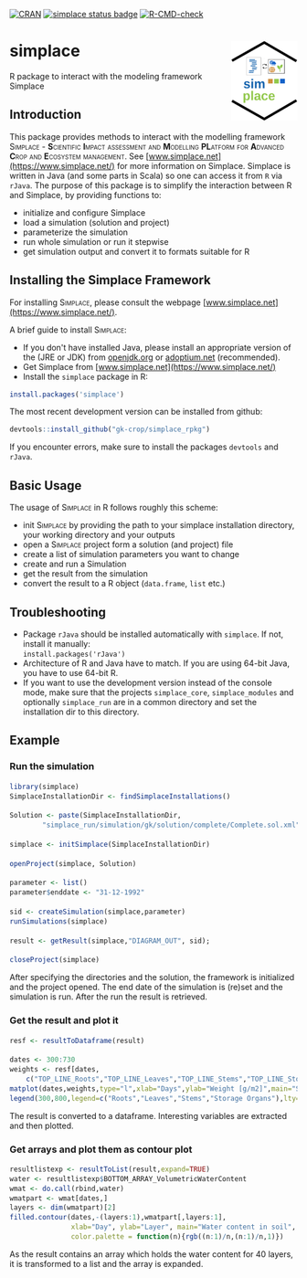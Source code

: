 <!-- badges: start -->
[![CRAN](http://www.r-pkg.org/badges/version/simplace)](https://cran.r-project.org/package=simplace)
[![simplace status badge](https://gk-crop.r-universe.dev/badges/simplace)](https://gk-crop.r-universe.dev)
[![R-CMD-check](https://github.com/gk-crop/simplace_rpkg/actions/workflows/R-CMD-check.yaml/badge.svg)](https://github.com/gk-crop/simplace_rpkg/actions/workflows/R-CMD-check.yaml)
<!-- badges: end -->

# simplace <img src="man/figures/logo.svg" align="right" height="139" />

R package to interact with the modeling framework Simplace

## Introduction
This package provides methods to interact with the modelling framework <span style="font-variant:small-caps;">Simplace</span> - 
**S**<span style="font-variant:small-caps;">cientific</span> 
**I**<span style="font-variant:small-caps;">mpact assessment and</span> 
**M**<span style="font-variant:small-caps;">odelling</span>
**PL**<span style="font-variant:small-caps;">atform for</span> 
**A**<span style="font-variant:small-caps;">dvanced</span> 
**C**<span style="font-variant:small-caps;">rop and</span> 
**E**<span style="font-variant:small-caps;">cosystem management</span>. 
See [www.simplace.net](https://www.simplace.net/) for more information on Simplace. Simplace is written in Java (and some parts in Scala) so one can access it from `R` via `rJava`. The purpose of this package is to simplify the interaction between R and Simplace, by providing functions to:

- initialize and configure Simplace
- load a simulation (solution and project)
- parameterize the simulation
- run whole simulation or run it stepwise
- get simulation output and convert it to formats suitable for R


## Installing the Simplace Framework

For installing <span style="font-variant:small-caps;">Simplace</span>, please consult the webpage [www.simplace.net](https://www.simplace.net/).

A brief guide to install <span style="font-variant:small-caps;">Simplace</span>:

- If you don't have installed Java, please install an appropriate version of the (JRE or JDK) from [openjdk.org](https://openjdk.org/) or [adoptium.net](https://adoptium.net) (recommended).
- Get Simplace from [www.simplace.net](https://www.simplace.net/)
- Install the `simplace` package in R:  

```r
install.packages('simplace')
```

The most recent development version can be installed from github:
```r
devtools::install_github("gk-crop/simplace_rpkg")
```
If you encounter errors, make sure to install the packages `devtools` and `rJava`.

## Basic Usage

The usage of <span style="font-variant:small-caps;">Simplace</span> in R follows roughly this scheme:

- init <span style="font-variant:small-caps;">Simplace</span> by providing the path to your simplace installation directory, your working directory and your outputs
- open a <span style="font-variant:small-caps;">Simplace</span> project form a solution (and project) file
- create a list of simulation parameters you want to change
- create and run a Simulation
- get the result from the simulation
- convert the result to a R object (`data.frame`, `list` etc.)


## Troubleshooting

- Package `rJava` should be installed automatically with `simplace`. If not, install it manually:  
`install.packages('rJava')`
- Architecture of R and Java have to match. If you are using 64-bit Java, you have to use 64-bit R.
- If you want to use the development version instead of the console mode, make sure that the projects `simplace_core`, `simplace_modules` and optionally `simplace_run`  are in a common directory and set the installation dir to this directory.


## Example

### Run the simulation

```r
library(simplace)
SimplaceInstallationDir <- findSimplaceInstallations()

Solution <- paste(SimplaceInstallationDir,
        "simplace_run/simulation/gk/solution/complete/Complete.sol.xml",sep="")

simplace <- initSimplace(SimplaceInstallationDir)

openProject(simplace, Solution)

parameter <- list()
parameter$enddate <- "31-12-1992"

sid <- createSimulation(simplace,parameter)
runSimulations(simplace)

result <- getResult(simplace,"DIAGRAM_OUT", sid);

closeProject(simplace)
```

After specifying the directories and the solution, the framework is initialized and the project opened. The end date of the simulation is (re)set and the simulation is run. After the run the result is retrieved.


### Get the result and plot it

```r
resf <- resultToDataframe(result)

dates <- 300:730
weights <- resf[dates,
    c("TOP_LINE_Roots","TOP_LINE_Leaves","TOP_LINE_Stems","TOP_LINE_StorageOrgans")]
matplot(dates,weights,type="l",xlab="Days",ylab="Weight [g/m2]",main="Simulated Biomass")
legend(300,800,legend=c("Roots","Leaves","Stems","Storage Organs"),lty=1:4,col=1:4)

```

The result is converted to a dataframe. Interesting variables are extracted and then plotted.



### Get arrays and plot them as contour plot


```r
resultlistexp <- resultToList(result,expand=TRUE)
water <- resultlistexp$BOTTOM_ARRAY_VolumetricWaterContent
wmat <- do.call(rbind,water)
wmatpart <- wmat[dates,]
layers <- dim(wmatpart)[2]
filled.contour(dates,-(layers:1),wmatpart[,layers:1],
               xlab="Day", ylab="Layer", main="Water content in soil",
               color.palette = function(n){rgb((n:1)/n,(n:1)/n,1)})

```


As the result contains an array which holds the water content for 40 layers, it is transformed to a list and the array is expanded.

